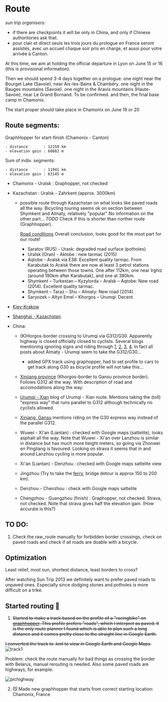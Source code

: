 # Route

_sun trip organisers:_
  - if there are checkpoints it will be only in China, and only if Chinese authoritories ask that.
  - pour clair et direct seuls les trois jours du prologue en France seront assistés, avec un accueil chaque soir pris en charge, et aussi pour votre arrivée à Canton.


At this time, we aim at holding the official departure in Lyon on June 15 or 16 (this is provisional information).

Then we should spend 3-4 days together on a prologue:
one night near the Bourget Lake (Savoie), near Aix-les-Bains & Chambéry. 
one night in the Bauges mountains (Savoie). 
one night in the Aravis mountains (Haute-Savoie), near Le Grand Bornand. To be confirmed. 
and then, the final base camp in Chamonix. 

The start proper should take place in Chamonix on June 19 or 20

## Route segments:

GraphHopper for start-finish (Chamonix - Canton)

    - distance       : 12150 km
    - elevation gain : 68882 m

Sum of indiv. segments:

    - distance       : 11941 km
    - elevation gain : 63145 m


- Chamonix - Uralsk : Graphopper, not checked

- Kazachstan : Uralsk - Zahrkent (approx. 3000km)
    - possible route through Kazachstan on what looks like paved roads all the way.
      Bicycling touring seems ok on section between Shymkent and Almaty, relatively "popular"
      No information on the other part...
      *TODO* Check if this is shorter than norther route (Graphhopper).
      
      [Road conditions](https://caravanistan.com/transport/driving/kazakhstan/)
      Overall conclusion, looks good for the most part for our route!
        - Saratov (RUS) - Urask: degraded road surface (potholes)
        - Uralsk (Oran) - Aktobe : new tarmac (2015)
        - Aqtobe - Aralsk via E38: Excellent quality tarmac. From Karabutak to Aralsk there are now at least 3 petrol stations operating between those towns. One after 112km, one near Irghiz (around 190km after Karabutak), and one at 380km.
        - Shymkent – Turkestan – Kyzylorda – Aralsk – Aqtobe: New road (2014).  Excellent quality tarmac.
        - Shymkent – Taraz – Shu – Almaty: New road (2014).
        - Saryozek – Altyn Emel – Khorgos – Urumqi: Decent.

- [Kiev-Krakow](https://www.bikemap.net/en/route/3290130-kiev-krakow-927km-1680hm/#/z11/49.9887595,20.1811981/terrain)
- [Shanghai - Kazachstan](https://www.bikemap.net/en/route/818839-shanghai-to-kazakhstan/#/z6/41.1124688,101.3378906/google_roadmap)


- China:
    - (K)Horgos-border crossing to Urumqi via G312/G30. Apparently highway is closed officially closed to cyclists. Several blogs mentioning ignoring signs and riding through [1](https://www.crazyguyonabike.com/doc/page/?page_id=82269), [2](https://brakingboundaries.org/2014/06/25/scenes-road-urumqi-zhangye/), [3](http://www.twistingspokes.com/we-cycled-to-china-everything-changed/), [4](https://ontheroadagain.travellerspoint.com/82/). In fact all posts about Almaty - Urumqi seem to take the G312/G30...
      - added GPX track using graphopper, had to set profile to cars to get track along G30 as bicycle profile will not take this...
    
    - [Xinjiang province](http://www.14degrees.org/china-xinjiang-province/) (Khorgos-border to Gansu province border). Follows G312 all the way. With description of road and accomodations along the way.
    
    - [Urumqi - Xian](https://www.crazyguyonabike.com/doc/?doc_id=3112) blog of Urumqi - Xian route. Mentions taking the  (toll) "express way" that runs parallel to G312 although technically no cyclists allowed.
    
    - [Xinjang, Gansu](https://cycling4cancer.wordpress.com/2013/08/23/epic-distances-through-western-china-traversing-xinjiang-gansu-and-qinghai/) mentions riding on the G30 express way instead of the parallel G312.
    
    - Wuwei - Xi'an (Liantan) : checked with Google maps (sattelite), looks asphalt all the way. Note that Wuwei - Xi'an over Lanzhou is similar in distance but has much more height meters, so going via Zhonwei en Pingliang is favoured. Looking on strava it seems that in and around Lanzhou cycling is more popular.
    
    - Xi'an (Liantan) - Denzhou : checked with Google maps sattelite view
    
    - Jingzhou (Try to take the [ferry](http://georgethecyclist.blogspot.be/2009/10/zhijang-china.html), bridge detour is approx 150 to 200 km).
    
    - Denzhou - Chenzhou : check with Google maps sattelite
    
    - Chengzhou - Guangzhou (finish) : Graphopper, not checked. Strava, not checked. Note that strava gives half the elevation gain. (How accurate is this?)

## TO DO:

1. Check the raw_route manually for forbidden border crossings, check on paved roads and check if all roads are doable with a bicycle.

## Optimization

Least relief, most sun, shortest distance, least borders to cross?

After watching Sun Trip 2013 we definitely want to prefer paved roads to unpaved ones.
Especially since dodging stones and potholes is more difficult on a trike.

## Started routing :hear_no_evil:

1. ~~Started to make a track based on the profile of a "racingbike" on [graphhopper](https://www.graphhopper.com/). This profile prefers "roads", which I interpret as paved. It is the only route planner I found which is able to plan such a long distance and it comes pretty close to the straight line in Google Earth.~~

~~I converted the track to .kml to view in Google Earth and Google Maps.~~
![track1](https://raw.githubusercontent.com/augustecolle/Suntrip/master/Route/images/route1.jpg)

Problem: check the route manually for bad things as crossing the border with Belarus, manual rerouting is needed. Also some paved roads are highways, for example:

![pichighway](https://raw.githubusercontent.com/augustecolle/Suntrip/master/Route/images/alsopavedroad.png)


2. :smirk_cat: Made new graphhopper that starts from correct starting location: Chamonix, France

